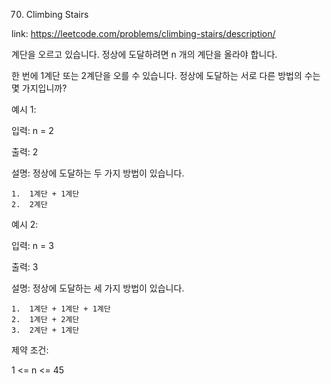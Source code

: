 70. Climbing Stairs

link: https://leetcode.com/problems/climbing-stairs/description/

계단을 오르고 있습니다. 정상에 도달하려면  n 개의 계단을 올라야 합니다.

한 번에 1계단 또는 2계단을 오를 수 있습니다. 정상에 도달하는 서로 다른 방법의 수는 몇 가지입니까?

예시 1:

입력:  n = 2

출력: 2

설명: 정상에 도달하는 두 가지 방법이 있습니다.

	1.	1계단 + 1계단
	2.	2계단

예시 2:

입력:  n = 3

출력: 3

설명: 정상에 도달하는 세 가지 방법이 있습니다.

	1.	1계단 + 1계단 + 1계단
	2.	1계단 + 2계단
	3.	2계단 + 1계단

제약 조건:

1 <=  n  <= 45
